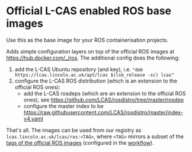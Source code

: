 # Official L-CAS enabled ROS base images

Use this as the base image for your ROS containerisation projects. 

Adds simple configuration layers on top of the official ROS images at https://hub.docker.com/_/ros. The additional config does the following:

1. add the L-CAS Ubuntu repository (and key), i.e. `"deb https://lcas.lincoln.ac.uk/apt/lcas $(lsb_release -sc) lcas"`
1. configure the L-CAS ROS distribution (which is an extension to the official ROS ones):
    * add the L-CAS rosdeps (which are an extension to the official ROS ones), see https://github.com/LCAS/rosdistro/tree/master/rosdep
    * configure the master index to be https://raw.githubusercontent.com/LCAS/rosdistro/master/index-v4.yaml

That's all. The images can be used from our registry as `lcas.lincoln.ac.uk/lcas/ros:<TAG>`, where `<TAG>` mirrors a subset of the [tags of the official ROS images](https://hub.docker.com/_/ros/tags) (configured in the [workflow](.github/workflows/docker-build.yaml)).
